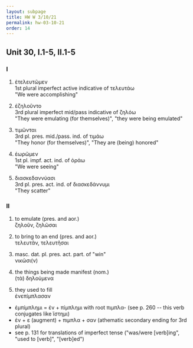 ```yaml
---
layout: subpage
title: HW W 3/10/21
permalink: hw-03-10-21
order: 14
---
```


## Unit 30, I.1-5, II.1-5

### I

1. ἐτελευτῶμεν  
1st plural imperfect active indicative of τελευτάω  
"We were accomplishing"

2. ἐζηλοῦντο  
3rd plural imperfect mid/pass indicative of ζηλόω  
"They were emulating (for themselves)", "they were being emulated"

3. τιμῶνται  
3rd pl. pres. mid./pass. ind. of τιμάω  
"They honor (for themselves)", "They are (being) honored"

4. ἑωρῶμεν  
1st pl. impf. act. ind. of ὁράω  
"We were seeing"

5. διασκεδαννύασι  
3rd pl. pres. act. ind. of διασκεδάννυμι  
"They scatter"

### II

1. to emulate (pres. and aor.)  
ζηλοῦν, ζηλῶσαι

2. to bring to an end (pres. and aor.)  
τελευτᾶν, τελευτῆσαι

3. masc. dat. pl. pres. act. part. of "win"  
νικῶσι(ν)

4. the things being made manifest (nom.)  
(τὰ) δηλούμενα

5. they used to fill  
ἐνεπίμπλασαν  
* ἐμπίμπλημι = ἐν + πίμπλημι with root πιμπλα- (see p. 260 -- this verb conjugates like ἵστημι)
* ἐν + ε (augment) + πιμπλα + σαν (athematic secondary ending for 3rd plural)
* see p. 131 for translations of imperfect tense ("was/were [verb]ing", "used to [verb]", "[verb]ed")
